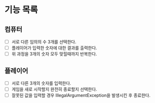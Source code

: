 기능 목록
===============

## 컴퓨터

- [ ] 서로 다른 임의의 수 3개를 선택한다.
- [ ] 플레이어가 입력한 숫자에 대한 결과를 출력한다.
- [ ] 위 과정을 3개의 숫자 모두 맞힐때까지 반복한다.

## 플레이어

- [ ] 서로 다른 3개의 숫자를 입력한다.
- [ ] 게임을 새로 시작할지 완전히 종료할지 선택한다.
- [ ] 잘못된 값을 입력할 경우 IllegalArgumentException을 발생시킨 후 종료한다.